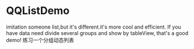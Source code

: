 # QQListDemo
imitation someone list,but it's different.it's more cool and efficient. If you have data need divide several groups and show by tableView, that's a good demo! 
练习一个分组动态列表
